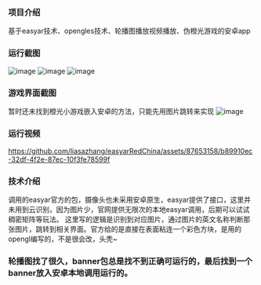 ### 项目介绍

基于easyar技术、opengles技术、轮播图播放视频播放、伪橙光游戏的安卓app

### 运行截图
![image](https://github.com/liasazhang/easyarRedChina/assets/87653158/ad4bb7ed-04f3-4afe-9721-4b6a5fc25739)
![image](https://github.com/liasazhang/easyarRedChina/assets/87653158/a46131b3-ac45-4282-8e63-ff29b30ee37d)
![image](https://github.com/liasazhang/easyarRedChina/assets/87653158/f3634f0f-ac0a-4059-839f-e3d434fd4772)




### 游戏界面截图
暂时还未找到橙光小游戏嵌入安卓的方法，只能先用图片跳转来实现
![image](https://user-images.githubusercontent.com/87653158/201338911-49990580-5c69-4d4d-9c82-abbc062c8721.png)

### 运行视频


https://github.com/liasazhang/easyarRedChina/assets/87653158/b89910ec-32df-4f2e-87ec-10f3fe78599f


### 技术介绍
调用的easyar官方的包，摄像头也未采用安卓原生，easyar提供了接口，这里并未用到云识别，因为图片少，官网提供无限次的本地easyar调用，后期可以试试稠密矩阵等玩法。
这里写的逻辑是识别到对应图片，通过图片的英文名称判断那张图片，跳转到相关界面。官方给的是直接在表面粘连一个彩色方块，是用的opengl编写的，不是很会改，头秃~


### 轮播图找了很久，banner包总是找不到正确可运行的，最后找到一个banner放入安卓本地调用运行的。
